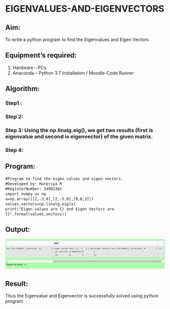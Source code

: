 # EIGENVALUES-AND-EIGENVECTORS
## Aim:
To write a python program to find the Eigenvalues and Eigen Vectors
## Equipment’s required:
1. 	Hardware – PCs
2. 	Anaconda – Python 3.7 Installation / Moodle-Code Runner
## Algorithm:
### Step1 : 
### Step 2: 
### Step 3: Using the np.linalg.eig(),  we get two results (first is eigenvalue and second is eigenvector) of the given matrix.
### Step 4: 

## Program:
    #Program to find the eigen values and eigen vectors.
    #Developed by: Harpriya M
    #RegisterNumber: 24002362
    import numpy as np
    a=np.array([[2,-3,0],[2,-5,0],[0,0,3]])
    values,vectors=np.linalg.eig(a)
    print("Eigen values are {} and Eigen Vectors are {}".format(values,vectors))
## Output:
![alt text](<Screenshot 2024-12-06 104735.png>)

## Result:
Thus the Eigenvalue and Eigenvector is successfully solved using python program
